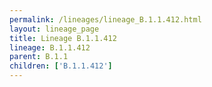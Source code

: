 ```yaml
---
permalink: /lineages/lineage_B.1.1.412.html
layout: lineage_page
title: Lineage B.1.1.412
lineage: B.1.1.412
parent: B.1.1
children: ['B.1.1.412']
---
```

